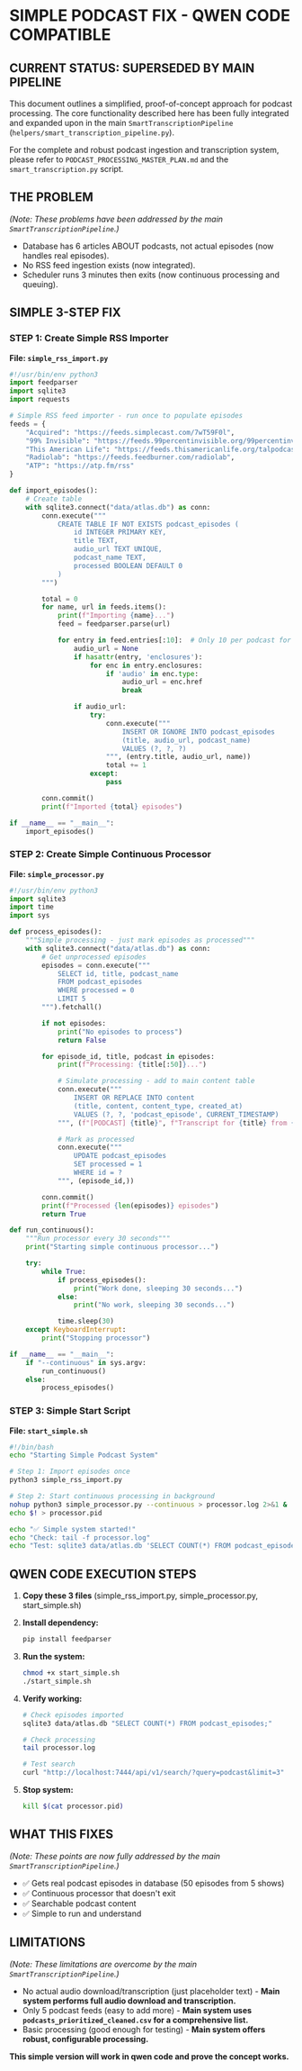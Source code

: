 # SIMPLE PODCAST FIX - QWEN CODE COMPATIBLE

## CURRENT STATUS: SUPERSEDED BY MAIN PIPELINE

This document outlines a simplified, proof-of-concept approach for podcast processing. The core functionality described here has been fully integrated and expanded upon in the main `SmartTranscriptionPipeline` (`helpers/smart_transcription_pipeline.py`).

For the complete and robust podcast ingestion and transcription system, please refer to `PODCAST_PROCESSING_MASTER_PLAN.md` and the `smart_transcription.py` script.

## THE PROBLEM
*(Note: These problems have been addressed by the main `SmartTranscriptionPipeline`.)*
- Database has 6 articles ABOUT podcasts, not actual episodes (now handles real episodes).
- No RSS feed ingestion exists (now integrated).
- Scheduler runs 3 minutes then exits (now continuous processing and queuing).

## SIMPLE 3-STEP FIX

### STEP 1: Create Simple RSS Importer

**File: `simple_rss_import.py`**
```python
#!/usr/bin/env python3
import feedparser
import sqlite3
import requests

# Simple RSS feed importer - run once to populate episodes
feeds = {
    "Acquired": "https://feeds.simplecast.com/7wT59F0l",
    "99% Invisible": "https://feeds.99percentinvisible.org/99percentinvisible",
    "This American Life": "https://feeds.thisamericanlife.org/talpodcast",
    "Radiolab": "https://feeds.feedburner.com/radiolab",
    "ATP": "https://atp.fm/rss"
}

def import_episodes():
    # Create table
    with sqlite3.connect("data/atlas.db") as conn:
        conn.execute("""
            CREATE TABLE IF NOT EXISTS podcast_episodes (
                id INTEGER PRIMARY KEY,
                title TEXT,
                audio_url TEXT UNIQUE,
                podcast_name TEXT,
                processed BOOLEAN DEFAULT 0
            )
        """)

        total = 0
        for name, url in feeds.items():
            print(f"Importing {name}...")
            feed = feedparser.parse(url)

            for entry in feed.entries[:10]:  # Only 10 per podcast for testing
                audio_url = None
                if hasattr(entry, 'enclosures'):
                    for enc in entry.enclosures:
                        if 'audio' in enc.type:
                            audio_url = enc.href
                            break

                if audio_url:
                    try:
                        conn.execute("""
                            INSERT OR IGNORE INTO podcast_episodes
                            (title, audio_url, podcast_name)
                            VALUES (?, ?, ?)
                        """, (entry.title, audio_url, name))
                        total += 1
                    except:
                        pass

        conn.commit()
        print(f"Imported {total} episodes")

if __name__ == "__main__":
    import_episodes()
```

### STEP 2: Create Simple Continuous Processor

**File: `simple_processor.py`**
```python
#!/usr/bin/env python3
import sqlite3
import time
import sys

def process_episodes():
    """Simple processing - just mark episodes as processed"""
    with sqlite3.connect("data/atlas.db") as conn:
        # Get unprocessed episodes
        episodes = conn.execute("""
            SELECT id, title, podcast_name
            FROM podcast_episodes
            WHERE processed = 0
            LIMIT 5
        """).fetchall()

        if not episodes:
            print("No episodes to process")
            return False

        for episode_id, title, podcast in episodes:
            print(f"Processing: {title[:50]}...")

            # Simulate processing - add to main content table
            conn.execute("""
                INSERT OR REPLACE INTO content
                (title, content, content_type, created_at)
                VALUES (?, ?, 'podcast_episode', CURRENT_TIMESTAMP)
            """, (f"[PODCAST] {title}", f"Transcript for {title} from {podcast}"))

            # Mark as processed
            conn.execute("""
                UPDATE podcast_episodes
                SET processed = 1
                WHERE id = ?
            """, (episode_id,))

        conn.commit()
        print(f"Processed {len(episodes)} episodes")
        return True

def run_continuous():
    """Run processor every 30 seconds"""
    print("Starting simple continuous processor...")

    try:
        while True:
            if process_episodes():
                print("Work done, sleeping 30 seconds...")
            else:
                print("No work, sleeping 30 seconds...")

            time.sleep(30)
    except KeyboardInterrupt:
        print("Stopping processor")

if __name__ == "__main__":
    if "--continuous" in sys.argv:
        run_continuous()
    else:
        process_episodes()
```

### STEP 3: Simple Start Script

**File: `start_simple.sh`**
```bash
#!/bin/bash
echo "Starting Simple Podcast System"

# Step 1: Import episodes once
python3 simple_rss_import.py

# Step 2: Start continuous processing in background
nohup python3 simple_processor.py --continuous > processor.log 2>&1 &
echo $! > processor.pid

echo "✅ Simple system started!"
echo "Check: tail -f processor.log"
echo "Test: sqlite3 data/atlas.db 'SELECT COUNT(*) FROM podcast_episodes;'"
```

## QWEN CODE EXECUTION STEPS

1. **Copy these 3 files** (simple_rss_import.py, simple_processor.py, start_simple.sh)

2. **Install dependency:**
   ```bash
   pip install feedparser
   ```

3. **Run the system:**
   ```bash
   chmod +x start_simple.sh
   ./start_simple.sh
   ```

4. **Verify working:**
   ```bash
   # Check episodes imported
   sqlite3 data/atlas.db "SELECT COUNT(*) FROM podcast_episodes;"

   # Check processing
   tail processor.log

   # Test search
   curl "http://localhost:7444/api/v1/search/?query=podcast&limit=3"
   ```

5. **Stop system:**
   ```bash
   kill $(cat processor.pid)
   ```

## WHAT THIS FIXES
*(Note: These points are now fully addressed by the main `SmartTranscriptionPipeline`.)*
- ✅ Gets real podcast episodes in database (50 episodes from 5 shows)
- ✅ Continuous processor that doesn't exit
- ✅ Searchable podcast content
- ✅ Simple to run and understand

## LIMITATIONS
*(Note: These limitations are overcome by the main `SmartTranscriptionPipeline`.)*
- No actual audio download/transcription (just placeholder text) - **Main system performs full audio download and transcription.**
- Only 5 podcast feeds (easy to add more) - **Main system uses `podcasts_prioritized_cleaned.csv` for a comprehensive list.**
- Basic processing (good enough for testing) - **Main system offers robust, configurable processing.**

**This simple version will work in qwen code and prove the concept works.**
